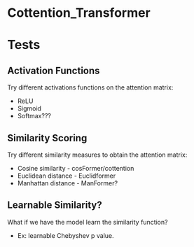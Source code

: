 # Cottention_Transformer



# Tests
## Activation Functions
Try different activations functions on the attention matrix:
- ReLU
- Sigmoid
- Softmax???


## Similarity Scoring
Try different similarity measures to obtain the attention matrix:
- Cosine similarity - cosFormer/cottention
- Euclidean distance - Euclidformer
- Manhattan distance - ManFormer?


## Learnable Similarity?
What if we have the model learn the similarity function?
- Ex: learnable Chebyshev p value.
